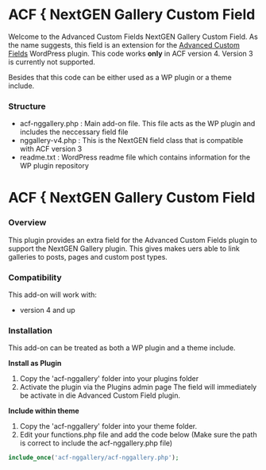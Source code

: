 # ACF { NextGEN Gallery Custom Field

Welcome to the Advanced Custom Fields NextGEN Gallery Custom Field. As the name suggests, this field is an extension for the [Advanced Custom Fields](http://wordpress.org/extend/plugins/advanced-custom-fields/) WordPress plugin.
This code works **only** in ACF version 4. Version 3 is currently not supported.

Besides that this code can be either used as a WP plugin or a theme include.

### Structure

* acf-nggallery.php : Main add-on file. This file acts as the WP plugin and includes the neccessary field file
* nggallery-v4.php : This is the NextGEN field class that is compatible with ACF version 3
* readme.txt : WordPress readme file which contains information for the WP plugin repository

# ACF { NextGEN Gallery Custom Field

### Overview

This plugin provides an extra field for the Advanced Custom Fields plugin to support the NextGEN Gallery plugin. This gives makes uers able to link galleries to posts, pages and custom post types.

### Compatibility

This add-on will work with:

* version 4 and up

### Installation

This add-on can be treated as both a WP plugin and a theme include.

**Install as Plugin**

1. Copy the 'acf-nggallery' folder into your plugins folder
2. Activate the plugin via the Plugins admin page
The field will immediately be activate in die Advanced Custom Field plugin.

**Include within theme**

1.	Copy the 'acf-nggallery' folder into your theme folder.
2.	Edit your functions.php file and add the code below (Make sure the path is correct to include the acf-nggallery.php file)

```php
include_once('acf-nggallery/acf-nggallery.php');
```
